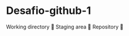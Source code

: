 # Desafio-github-1
Working directory :jack_o_lantern:
Staging area :firecracker:
Repository :balloon: